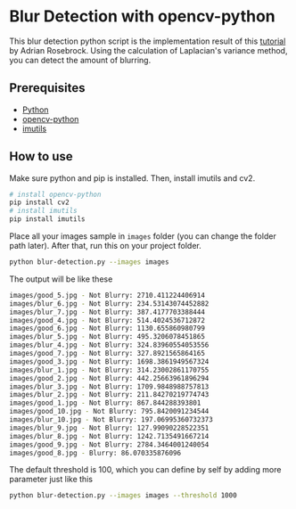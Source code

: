 # Blur Detection with opencv-python
This blur detection python script is the implementation result of this [tutorial](https://www.pyimagesearch.com/2015/09/07/blur-detection-with-opencv/) by Adrian Rosebrock. Using the calculation of Laplacian's variance method, you can detect the amount of blurring.

## Prerequisites
* [Python](https://www.python.org/)
* [opencv-python](https://pypi.python.org/pypi/opencv-python)
* [imutils](https://pypi.python.org/pypi/imutils)

## How to use
Make sure python and pip is installed. Then, install imutils and cv2.
```bash
# install opencv-python
pip install cv2
# install imutils
pip install imutils
```

Place all your images sample in `images` folder (you can change the folder path later). After that, run this on your project folder. 
```bash
python blur-detection.py --images images
```

The output will be like these
```bash
images/good_5.jpg - Not Blurry: 2710.411224406914
images/blur_6.jpg - Not Blurry: 234.53143074452882
images/blur_7.jpg - Not Blurry: 387.4177703388444
images/good_4.jpg - Not Blurry: 514.4024536712872
images/good_6.jpg - Not Blurry: 1130.655860980799
images/blur_5.jpg - Not Blurry: 495.3206078451865
images/blur_4.jpg - Not Blurry: 324.83960554053556
images/good_7.jpg - Not Blurry: 327.8921565864165
images/good_3.jpg - Not Blurry: 1698.3861949567324
images/blur_1.jpg - Not Blurry: 314.23002861170755
images/good_2.jpg - Not Blurry: 442.25663961896294
images/blur_3.jpg - Not Blurry: 1709.9848988757813
images/blur_2.jpg - Not Blurry: 211.84270219774743
images/good_1.jpg - Not Blurry: 867.844288393801
images/good_10.jpg - Not Blurry: 795.8420091234544
images/blur_10.jpg - Not Blurry: 197.06995360732373
images/blur_9.jpg - Not Blurry: 127.99090228522351
images/blur_8.jpg - Not Blurry: 1242.7135491667214
images/good_9.jpg - Not Blurry: 2784.3464001240054
images/good_8.jpg - Blurry: 86.070335876096
```

The default threshold is 100, which you can define by self by adding more parameter just like this
```bash
python blur-detection.py --images images --threshold 1000
```
